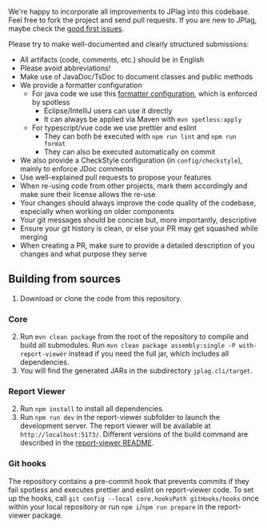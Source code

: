 We're happy to incorporate all improvements to JPlag into this codebase. Feel free to fork the project and send pull requests.
If you are new to JPlag, maybe check the [good first issues](https://github.com/jplag/jplag/issues?q=is%3Aissue+is%3Aopen+label%3A%22good+first+issue%22).

Please try to make well-documented and clearly structured submissions:
* All artifacts (code, comments, etc.) should be in English
* Please avoid abbreviations!
* Make use of JavaDoc/TsDoc to document classes and public methods
* We provide a formatter configuration
  * For java code we use this [formatter configuration](https://github.com/jplag/JPlag/blob/master/formatter.xml), which is enforced by spotless
      * Eclipse/IntelliJ users can use it directly
      * It can always be applied via Maven with `mvn spotless:apply`
  * For typescript/vue code we use prettier and eslint
      * They can both be executed with `npm run lint` and `npm run format`
      * They can also be executed automatically on commit
* We also provide a CheckStyle configuration (in `config/checkstyle`), mainly to enforce JDoc comments
* Use well-explained pull requests to propose your features
* When re-using code from other projects, mark them accordingly and make sure their license allows the re-use
* Your changes should always improve the code quality of the codebase, especially when working on older components
* Your git messages should be concise but, more importantly, descriptive
* Ensure your git history is clean, or else your PR may get squashed while merging
* When creating a PR, make sure to provide a detailed description of you changes and what purpose they serve

## Building from sources 
1. Download or clone the code from this repository.

### Core
2. Run `mvn clean package` from the root of the repository to compile and build all submodules.
   Run `mvn clean package assembly:single -P with-report-viewer` instead if you need the full jar, which includes all dependencies.
3. You will find the generated JARs in the subdirectory `jplag.cli/target`.

### Report Viewer
2. Run `npm install` to install all dependencies.
3. Run `npm run dev` in the report-viewer subfolder to launch the development server. The report viewer will be available at `http://localhost:5173/`.
   Different versions of the build command are described in the [report-viewer README](../report-viewer/README.md).

### Git hooks

The repository contains a pre-commit hook that prevents commits if they fail spotless and executes prettier and eslint on report-viewer code.
To set up the hooks, call `git config --local core.hooksPath gitHooks/hooks` once within your local repository or run `npm i`/`npm run prepare` in the report-viewer package.

